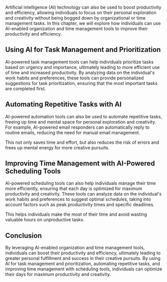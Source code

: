 
Artificial intelligence (AI) technology can also be used to boost productivity and efficiency, allowing individuals to focus on their personal exploration and creativity without being bogged down by organizational or time management tasks. In this chapter, we will explore how individuals can use AI-enabled organization and time management tools to improve their productivity and efficiency.

Using AI for Task Management and Prioritization
-----------------------------------------------

AI-powered task management tools can help individuals prioritize tasks based on urgency and importance, ultimately leading to more efficient use of time and increased productivity. By analyzing data on the individual's work habits and preferences, these tools can provide personalized suggestions for task prioritization, ensuring that the most important tasks are completed first.

Automating Repetitive Tasks with AI
-----------------------------------

AI-powered automation tools can also be used to automate repetitive tasks, freeing up time and mental space for personal exploration and creativity. For example, AI-powered email responders can automatically reply to routine emails, reducing the need for manual email management.

This not only saves time and effort, but also reduces the risk of errors and frees up mental energy for more creative pursuits.

Improving Time Management with AI-Powered Scheduling Tools
----------------------------------------------------------

AI-powered scheduling tools can also help individuals manage their time more efficiently, ensuring that each day is optimized for maximum productivity and creativity. These tools can analyze data on the individual's work habits and preferences to suggest optimal schedules, taking into account factors such as peak productivity times and specific deadlines.

This helps individuals make the most of their time and avoid wasting valuable hours on unproductive tasks.

Conclusion
----------

By leveraging AI-enabled organization and time management tools, individuals can boost their productivity and efficiency, ultimately leading to greater personal fulfillment and success in their creative pursuits. By using AI for task management and prioritization, automating repetitive tasks, and improving time management with scheduling tools, individuals can optimize their days for maximum productivity and creativity.
